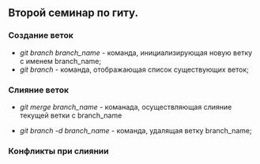 ## Второй семинар по гиту.

### Создание веток

* *git branch branch_name* - команда, инициализирующая новую ветку с именем branch_name;
* *git branch* - команда, отображающая список существующих веток;

### Слияние веток

* *git merge branch_name* - команада, осуществляющая слияние текущей ветки с branch_name

* *git branch -d branch_name* - команда, удалящая ветку branch_name;

### Конфликты при слиянии